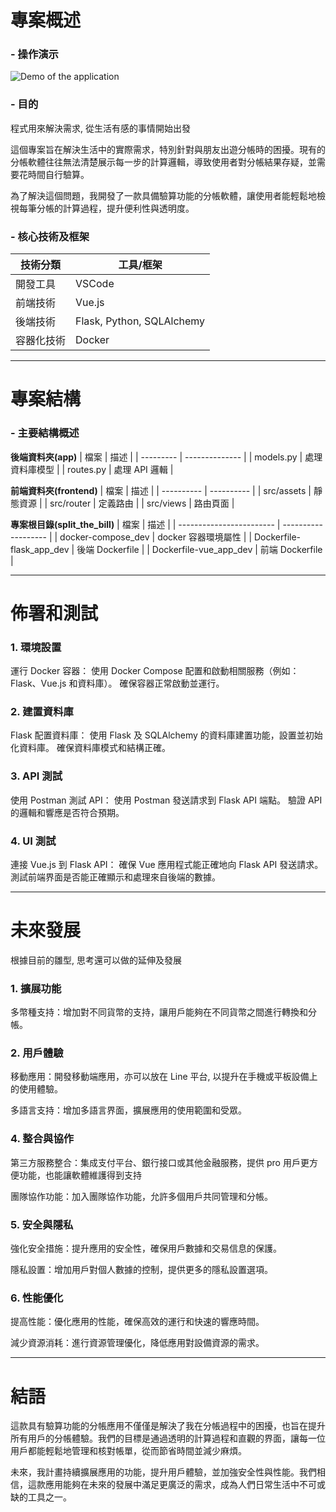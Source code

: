 # 專案概述

### - 操作演示

![Demo of the application](assets//split_the_bill.gif)

### - 目的

程式用來解決需求, 從生活有感的事情開始出發

這個專案旨在解決生活中的實際需求，特別針對與朋友出遊分帳時的困擾。現有的分帳軟體往往無法清楚展示每一步的計算邏輯，導致使用者對分帳結果存疑，並需要花時間自行驗算。

為了解決這個問題，我開發了一款具備驗算功能的分帳軟體，讓使用者能輕鬆地檢視每筆分帳的計算過程，提升便利性與透明度。

### - 核心技術及框架

| 技術分類   | 工具/框架                 |
| ---------- | ------------------------- |
| 開發工具   | VSCode                    |
| 前端技術   | Vue.js                    |
| 後端技術   | Flask, Python, SQLAlchemy |
| 容器化技術 | Docker                    |

---

# 專案結構

### - 主要結構概述

**後端資料夾(app)**
| 檔案 | 描述 |
| --------- | -------------- |
| models.py | 處理資料庫模型 |
| routes.py | 處理 API 邏輯 |

**前端資料夾(frontend)**
| 檔案 | 描述 |
| ---------- | ---------- |
| src/assets | 靜態資源 |
| src/router | 定義路由 |
| src/views | 路由頁面 |

**專案根目錄(split_the_bill)**
| 檔案 | 描述 |
| ------------------------ | ------------------- |
| docker-compose_dev | docker 容器環境屬性 |
| Dockerfile-flask_app_dev | 後端 Dockerfile |
| Dockerfile-vue_app_dev | 前端 Dockerfile |

---

# 佈署和測試

### 1. 環境設置

運行 Docker 容器：
使用 Docker Compose 配置和啟動相關服務（例如：Flask、Vue.js 和資料庫）。
確保容器正常啟動並運行。

### 2. 建置資料庫

Flask 配置資料庫：
使用 Flask 及 SQLAlchemy 的資料庫建置功能，設置並初始化資料庫。
確保資料庫模式和結構正確。

### 3. API 測試

使用 Postman 測試 API：
使用 Postman 發送請求到 Flask API 端點。
驗證 API 的邏輯和響應是否符合預期。

### 4. UI 測試

連接 Vue.js 到 Flask API：
確保 Vue 應用程式能正確地向 Flask API 發送請求。
測試前端界面是否能正確顯示和處理來自後端的數據。

---

# 未來發展

根據目前的雛型, 思考還可以做的延伸及發展

### 1. 擴展功能

多幣種支持：增加對不同貨幣的支持，讓用戶能夠在不同貨幣之間進行轉換和分帳。

### 2. 用戶體驗

移動應用：開發移動端應用，亦可以放在 Line 平台, 以提升在手機或平板設備上的使用體驗。

多語言支持：增加多語言界面，擴展應用的使用範圍和受眾。

### 4. 整合與協作

第三方服務整合：集成支付平台、銀行接口或其他金融服務，提供 pro 用戶更方便功能，也能讓軟體維護得到支持

團隊協作功能：加入團隊協作功能，允許多個用戶共同管理和分帳。

### 5. 安全與隱私

強化安全措施：提升應用的安全性，確保用戶數據和交易信息的保護。

隱私設置：增加用戶對個人數據的控制，提供更多的隱私設置選項。

### 6. 性能優化

提高性能：優化應用的性能，確保高效的運行和快速的響應時間。

減少資源消耗：進行資源管理優化，降低應用對設備資源的需求。

---

# 結語

這款具有驗算功能的分帳應用不僅僅是解決了我在分帳過程中的困擾，也旨在提升所有用戶的分帳體驗。我們的目標是通過透明的計算過程和直觀的界面，讓每一位用戶都能輕鬆地管理和核對帳單，從而節省時間並減少麻煩。

未來，我計畫持續擴展應用的功能，提升用戶體驗，並加強安全性與性能。我們相信，這款應用能夠在未來的發展中滿足更廣泛的需求，成為人們日常生活中不可或缺的工具之一。
